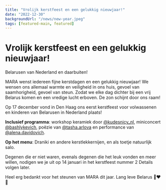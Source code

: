 ```yaml
---
title: "Vrolijk kerstfeest en een gelukkig nieuwjaar!"
date: "2022-12-30"
backgroundUrl: "/news/new-year.jpeg"
tags: [featured-main, featured]
---
```


# Vrolijk kerstfeest en een gelukkig nieuwjaar!

Belarusen van Nederland en daarbuiten!

MARA wenst iedereen fijne kerstdagen en een gelukkig nieuwjaar! We wensen ons allemaal warmte en veiligheid in ons huis,
gevoel van saamhorigheid, gevoel van steun. Zodat we elke dag dichter bij een vrij Belarus komen
en een vredige lucht erboven. De zon schijnt door ons raam!

Op 17 december vond in Den Haag ons eerst kerstfeest voor volwassenen en kinderen van Belarusen in Nederland plaats!

**Inclusief programma**: workshop keramiek door [@kudesnicy_nl](https://www.instagram.com/kudesnicy_nl/),
miniconcert [@bashlykevich](https://www.instagram.com/bashlykevich/),
poëzie van [@tasha.arlova](https://www.instagram.com/tasha.arlova/) en performance van
[@alena.davidovich](https://www.instagram.com/alena.davidovich/).

**Op het menu**: Draniki en andere kerstlekkernijen, en als toetje natuurlijk salo.

Degenen die er niet waren, evenals degenen die het leuk vonden en meer willen, nodigen we je uit op 14 januari in het kerstfeest nummer 2
Details volgen later.

Heel erg bedankt voor het steunen van MARA dit jaar. Lang leve Belarus 🤍❤️🤍
